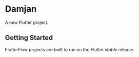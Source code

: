 # Damjan

A new Flutter project.

## Getting Started

FlutterFlow projects are built to run on the Flutter _stable_ release.
